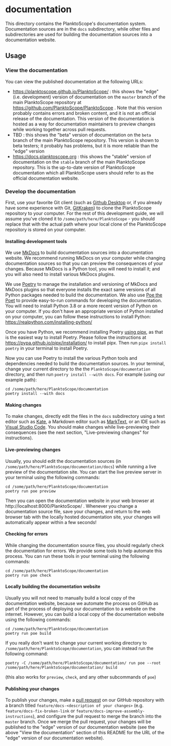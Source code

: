 # documentation

This directory contains the PlanktoScope's documentation system. Documentation sources are in the `docs` subdirectory, while other files and subdirectories are used for building the documentation sources into a documentation website.

## Usage

### View the documentation

You can view the published documentation at the following URLs:

- https://planktoscope.github.io/PlanktoScope/ : this shows the "edge" (i.e. development) version of documentation on the `master` branch of the main PlanktoScope repository at https://github.com/PlanktoScope/PlanktoScope . Note that this version probably contains errors and broken content, and it is not an official release of the documentation. This version of the documentation is hosted as a way for documentation maintainers to preview changes while working together across pull requests.
- TBD : this shows the "beta" version of documentation on the `beta` branch of the main PlanktoScope repository. This version is shown to beta testers; it probably has problems, but it is more reliable than the "edge" version
- https://docs.planktoscope.org : this shows the "stable" version of documentation on the `stable` branch of the main PlanktoScope repository. This is the up-to-date version of PlanktoScope documentation which all PlanktoScope users should refer to as the official documentation website.

### Develop the documentation

First, use your favorite Git client (such as [Github Desktop](https://desktop.github.com/) or, if you already have some experience with Git, [GitKraken](https://www.gitkraken.com/)) to clone the PlanktoScope repository to your computer. For the rest of this development guide, we will assume you've cloned it to `/some/path/here/PlanktoScope` - you should replace that with the actual path where your local clone of the PlanktoScope repository is stored on  your computer.

#### Installing development tools

We use [MkDocs](https://www.mkdocs.org/) to build documentation sources into a documentation website. We recommend running MkDocs on your computer while changing documentation sources so that you can preview the consequences of your changes. Because MkDocs is a Python tool, you will need to install it; and you will also need to install various MkDocs plugins.

We use [Poetry](https://python-poetry.org/) to manage the installation and versioning of MkDocs and MkDocs plugins so that everyone installs the exact same versions of all Python packages needed to build the documentation. We also use [Poe the Poet](https://poethepoet.natn.io/) to provide easy-to-run commands for developing the documentation. You will need to install Python 3.8 or a more recent version of Python on your computer. If you don't have an appropriate version of Python installed on your computer, you can follow these instructions to install Python: https://realpython.com/installing-python/

Once you have Python, we recommend installing Poetry [using pipx](https://python-poetry.org/docs/#installing-with-pipx), as that is the easiest way to install Poetry. Please follow the instructions at https://pypa.github.io/pipx/installation/ to install pipx. Then run `pipx install poetry` in your terminal to install Poetry.

Now you can use Poetry to install the various Python tools and dependencies needed to build the documentation sources. In your terminal, change your current directory to the the `PlanktoScope/documentation` directory, and then run `poetry install --with docs`. For example (using our example path):
```
cd /some/path/here/PlanktoScope/documentation
poetry install --with docs
```

#### Making changes

To make changes, directly edit the files in the `docs` subdirectory using a text editor such as [Kate](https://kate-editor.org/), a Markdown editor such as [MarkText](https://github.com/marktext/marktext), or an IDE such as [Visual Studio Code](https://code.visualstudio.com/). You should make changes while live-previewing their consequences (see the next section, "Live-previewing changes" for instructions).

#### Live-previewing changes

Usually, you should edit the documentation sources (in `/some/path/here/PlanktoScope/documentation/docs`) while running a live preview of the documentation site. You can start the live preview server in your terminal using the following commands:
```
cd /some/path/here/PlanktoScope/documentation
poetry run poe preview
```

Then you can open the documentation website in your web browser at http://localhost:8000/PlanktoScope/ . Whenever you change a documentation source file, save your changes, and return to the web browser tab with the locally hosted documentation site, your changes will automatically appear within a few seconds!

#### Checking for errors

While changing the documentation source files, you should regularly check the documentation for errors. We provide some tools to help automate this process. You can run these tools in your terminal using the following commands:
```
cd /some/path/here/PlanktoScope/documentation
poetry run poe check
```

#### Locally building the documentation website

Usually you will not need to manually build a local copy of the documentation website, because we automate the process on GitHub as part of the process of deploying our documentation to a website on the internet. However, you can build a local copy of the documentation website using the following commands:
```
cd /some/path/here/PlanktoScope/documentation
poetry run poe build
```

If you really don't want to change your current working directory to `/some/path/here/PlanktoScope/documentation`, you can instead run the following command:
```
poetry -C /some/path/here/PlanktoScope/documentation/ run poe --root /some/path/here/PlanktoScope/documentation/ build
```

(this also works for `preview`, `check`, and any other subcommands of `poe`)

#### Publishing your changes

To publish your changes, make a [pull request](https://github.com/PlanktoScope/PlanktoScope/pulls) on our GitHub repository with a branch titled `feature/docs-<description of your changes>` (e.g. `feature/docs-fix-broken-link` or `feature/docs-improve-assembly-instructions`), and configure the pull request to merge the branch into the `master` branch. Once we merge the pull request, your changes will be published to the "edge" version of our documentation website (see the above "View the documentation" section of this README for the URL of the "edge" version of our documentation website).
